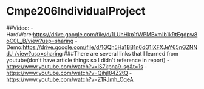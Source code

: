 # Cmpe206IndividualProject
##Video:
-HardWare:https://drive.google.com/file/d/1LUhHkp1fWPMBxmIb1kRtEgdpw8oC0L_B/view?usp=sharing
-Demo:https://drive.google.com/file/d/1GQh5Ha1BB1n6dG1IXFXJeY65nGZNNdJ_/view?usp=sharing
###There are several links that I learned from youtube(don't have article things so I didn't reference in report)
-https://www.youtube.com/watch?v=IS7kpna9-sg&t=1s
-https://www.youtube.com/watch?v=QihjI84Z2tQ
-https://www.youtube.com/watch?v=Z1RJmh_OqeA